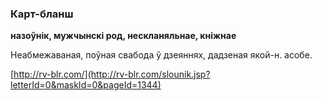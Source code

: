 ### Карт-бланш
**назоўнік, мужчынскі род, нескланяльнае, кніжнае**

Неабмежаваная, поўная свабода ў дзеяннях, дадзеная якой-н. асобе.

<a rel="author">[http://rv-blr.com/](http://rv-blr.com/slounik.jsp?letterId=0&maskId=0&pageId=1344)</a>

